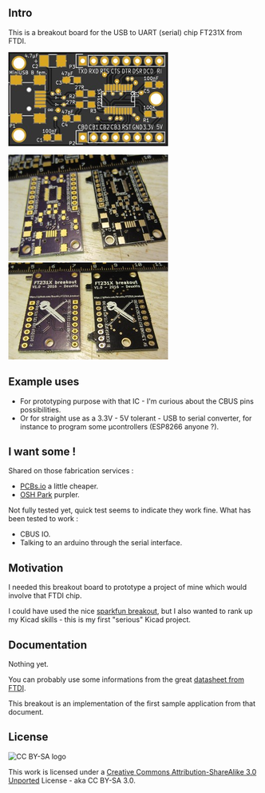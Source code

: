 ## Intro

This is a breakout board for the USB to UART (serial) chip FT231X from FTDI.

![Board Preview](https://github.com/DeuxVis/FT231X_breakout/blob/master/Doc/Preview_PCBs.io_top.thumb.jpg?raw=true "Board top as previewed on PCBs.io")

![Boards Top](https://github.com/DeuxVis/FT231X_breakout/blob/master/Doc/bare_boards_top.jpg?raw=true "Board top as made by OSHPark and PCBs.io")
![Boards Bottom](https://github.com/DeuxVis/FT231X_breakout/blob/master/Doc/bare_boards_bottom.jpg?raw=true "Board bottom as made by OSHPark and PCBs.io")

## Example uses

*   For prototyping purpose with that IC - I'm curious about the CBUS pins possibilities.
*   Or for straight use as a 3.3V - 5V tolerant - USB to serial converter, for instance to program some µcontrollers (ESP8266 anyone ?).

## I want some !

Shared on those fabrication services :

* [PCBs.io](https://PCBs.io/share/rwxDz) a little cheaper.
* [OSH Park](https://oshpark.com/shared_projects/f9qFRt6w) purpler.

Not fully tested yet, quick test seems to indicate they work fine. What has been tested to work :

* CBUS IO.
* Talking to an arduino through the serial interface.

## Motivation

I needed this breakout board to prototype a project of mine which would involve that FTDI chip.

I could have used the nice [sparkfun breakout](https://www.sparkfun.com/products/11736), but I also wanted to rank up my Kicad skills - this is my first "serious" Kicad project.

## Documentation

Nothing yet.

You can probably use some informations from the great [datasheet from FTDI](http://www.ftdichip.com/Support/Documents/DataSheets/ICs/DS_FT231X.pdf).

This breakout is an implementation of the first sample application from that document.


## License

![CC BY-SA logo](https://i.creativecommons.org/l/by-sa/3.0/88x31.png "CC BY-SA 3.0")

This work is licensed under a [Creative Commons Attribution-ShareAlike 3.0 Unported](https://creativecommons.org/licenses/by-sa/3.0/) License - aka CC BY-SA 3.0.


